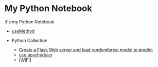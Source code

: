 # My Python Notebook
It's my Python Notebook

* [useMethod](https://github.com/pkwin927/MyPythonNotebook/blob/master/PythonNotebook/UseMethod.py)

* Python Collection
  * [Create a Flask Web server and load randomforest model to predict](https://github.com/pkwin927/MyPythonNotebook/tree/master/PythonNotebook/ModelWebAPIExample)
  * [use apscheduler](https://github.com/pkwin927/MyPythonNotebook/blob/master/PythonNotebook/schedule/schedule.py)
  * [WIFI]
